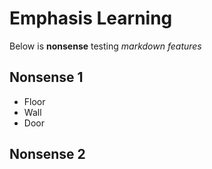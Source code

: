 # Emphasis Learning

Below is **nonsense** testing _markdown features_

## Nonsense 1
- Floor
- Wall 
- Door

## Nonsense 2
